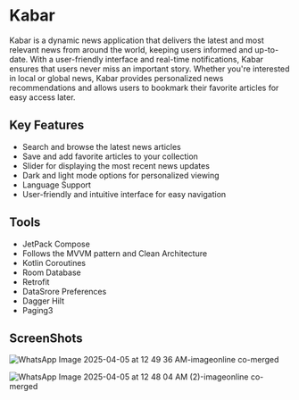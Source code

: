 # Kabar

Kabar is a dynamic news application that delivers the latest and most relevant news from around the world, keeping users informed and up-to-date. With a user-friendly interface and real-time notifications, Kabar ensures that users never miss an important story. Whether you're interested in local or global news, Kabar provides personalized news recommendations and allows users to bookmark their favorite articles for easy access later.
## Key Features

- Search and browse the latest news articles
- Save and add favorite articles to your collection
- Slider for displaying the most recent news updates
- Dark and light mode options for personalized viewing
- Language Support 
- User-friendly and intuitive interface for easy navigation

## Tools 

- JetPack Compose
- Follows the MVVM pattern and Clean Architecture
- Kotlin Coroutines
- Room Database 
- Retrofit
- DataSrore Preferences
- Dagger Hilt
- Paging3


## ScreenShots

![WhatsApp Image 2025-04-05 at 12 49 36 AM-imageonline co-merged](https://github.com/user-attachments/assets/2e337f05-2085-490c-9b52-b152525220db)

![WhatsApp Image 2025-04-05 at 12 48 04 AM (2)-imageonline co-merged](https://github.com/user-attachments/assets/3635abad-6dff-44d4-b8a7-6f9147427b13)

